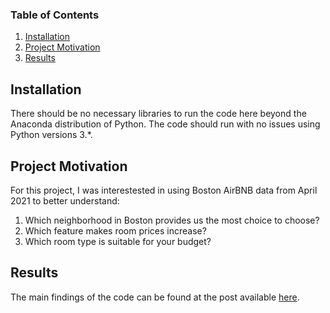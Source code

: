 
### Table of Contents

1. [Installation](#installation)
2. [Project Motivation](#motivation)
3. [Results](#results)

## Installation <a name="installation"></a>

There should be no necessary libraries to run the code here beyond the Anaconda distribution of Python.  The code should run with no issues using Python versions 3.*.

## Project Motivation<a name="motivation"></a>

For this project, I was interestested in using Boston AirBNB data from April 2021 to better understand:

1. Which neighborhood in Boston provides us the most choice to choose?
2. Which feature makes room prices increase?
3. Which room type is suitable for your budget?




## Results<a name="results"></a>

The main findings of the code can be found at the post available [here](https://poltitor.medium.com/how-to-choose-your-airbnb-room-in-boston-f2530aee3791).
